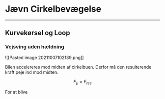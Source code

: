 # Jævn Cirkelbevægelse

---

## Kurvekørsel og Loop

### Vejsving uden hældning
![[Pasted image 20211007102139.png]]

Bilen accelereres mod midten af cirkelbuen. Derfor må den resulterende kraft peje ind mod midten.

$$F_\mu = F_{res}$$

For at blive 